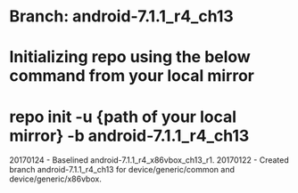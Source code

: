 # Branch: android-7.1.1_r4_ch13
# Initializing repo using the below command from your local mirror
# repo init -u {path of your local mirror} -b android-7.1.1_r4_ch13

20170124 - Baselined android-7.1.1_r4_x86vbox_ch13_r1.
20170122 - Created branch android-7.1.1_r4_ch13 for device/generic/common and device/generic/x86vbox.
